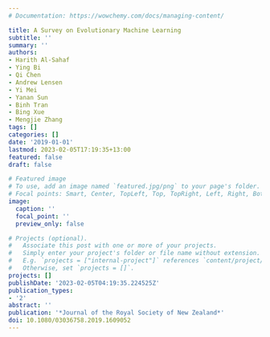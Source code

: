```yaml
---
# Documentation: https://wowchemy.com/docs/managing-content/

title: A Survey on Evolutionary Machine Learning
subtitle: ''
summary: ''
authors:
- Harith Al-Sahaf
- Ying Bi
- Qi Chen
- Andrew Lensen
- Yi Mei
- Yanan Sun
- Binh Tran
- Bing Xue
- Mengjie Zhang
tags: []
categories: []
date: '2019-01-01'
lastmod: 2023-02-05T17:19:35+13:00
featured: false
draft: false

# Featured image
# To use, add an image named `featured.jpg/png` to your page's folder.
# Focal points: Smart, Center, TopLeft, Top, TopRight, Left, Right, BottomLeft, Bottom, BottomRight.
image:
  caption: ''
  focal_point: ''
  preview_only: false

# Projects (optional).
#   Associate this post with one or more of your projects.
#   Simply enter your project's folder or file name without extension.
#   E.g. `projects = ["internal-project"]` references `content/project/deep-learning/index.md`.
#   Otherwise, set `projects = []`.
projects: []
publishDate: '2023-02-05T04:19:35.224525Z'
publication_types:
- '2'
abstract: ''
publication: '*Journal of the Royal Society of New Zealand*'
doi: 10.1080/03036758.2019.1609052
---
```

